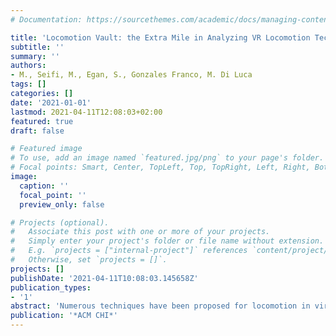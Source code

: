 ```yaml
---
# Documentation: https://sourcethemes.com/academic/docs/managing-content/

title: 'Locomotion Vault: the Extra Mile in Analyzing VR Locomotion Techniques'
subtitle: ''
summary: ''
authors:
- M., Seifi, M., Egan, S., Gonzales Franco, M. Di Luca
tags: []
categories: []
date: '2021-01-01'
lastmod: 2021-04-11T12:08:03+02:00
featured: true
draft: false

# Featured image
# To use, add an image named `featured.jpg/png` to your page's folder.
# Focal points: Smart, Center, TopLeft, Top, TopRight, Left, Right, BottomLeft, Bottom, BottomRight.
image:
  caption: ''
  focal_point: ''
  preview_only: false

# Projects (optional).
#   Associate this post with one or more of your projects.
#   Simply enter your project's folder or file name without extension.
#   E.g. `projects = ["internal-project"]` references `content/project/deep-learning/index.md`.
#   Otherwise, set `projects = []`.
projects: []
publishDate: '2021-04-11T10:08:03.145658Z'
publication_types:
- '1'
abstract: 'Numerous techniques have been proposed for locomotion in virtual reality (VR). Several taxonomies consider a large number of attributes (e.g., hardware, accessibility) to characterize these techniques. However, finding the appropriate locomotion technique (LT) and identifying gaps for future designs in the high-dimensional space of attributes can be quite challenging. To aid analysis and innovation, we devised Locomotion Vault (https://locomotionvault.github.io/), a database and visualization of over 100 LTs from academia and industry. We propose similarity between LTs as a metric to aid navigation and visualization. We show that similarity based on attribute values correlates with expert similarity assessments (a method that does not scale). Our analysis also highlights an inherent trade-off between simulation sickness and accessibility across LTs. As such, Locomotion Vault shows to be a tool that unifies information on LTs and enables their standardization and large-scale comparison to help understand the space of possibilities in VR locomotion.'
publication: '*ACM CHI*'
---
```

